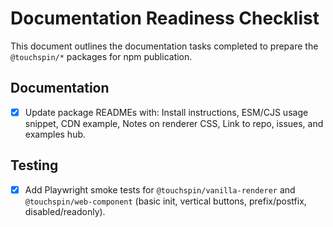 # Documentation Readiness Checklist

This document outlines the documentation tasks completed to prepare the `@touchspin/*` packages for npm publication.

## Documentation

* [x] Update package READMEs with: Install instructions, ESM/CJS usage snippet, CDN example, Notes on renderer CSS, Link to repo, issues, and examples hub.

## Testing

* [x] Add Playwright smoke tests for `@touchspin/vanilla-renderer` and `@touchspin/web-component` (basic init, vertical buttons, prefix/postfix, disabled/readonly).
